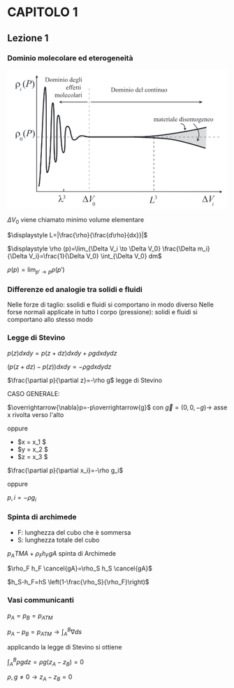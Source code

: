 # CAPITOLO 1

## Lezione 1

### Dominio molecolare ed eterogeneità

![densita](densita.png)

$\Delta V_0$ viene chiamato minimo volume elementare

$\displaystyle L=|\frac{\rho}{\frac{d\rho}{dx}}|$

$\displaystyle \rho (p)=\lim_{\Delta V_i \to \Delta V_0} \frac{\Delta m_i}{\Delta V_i}=\frac{1}{\Delta V_0} \int_{\Delta V_0} dm$

$\displaystyle \rho (p)=\lim_{p' \to p}\rho (p')$

### Differenze ed analogie tra solidi e fluidi

Nelle forze di taglio: ssolidi e fluidi si comportano in modo diverso
Nelle forse normali applicate in tutto l corpo (pressione): solidi e fluidi si comportano allo stesso modo

### Legge di Stevino

$p(z)dxdy=p(z+dz)dx dy+\rho g dxdydz$

$(p(z+dz)-p(z))dxdy=-\rho g dxdydz$

$\frac{\partial p}{\partial z}=-\rho g$  legge di Stevino

CASO GENERALE:

$\overrightarrow{\nabla}p=-p\overrightarrow{g}$ con $\overrightarrow{g}=(0,0,-g) \to$ asse x rivolta verso l'alto

oppure


- $x = x_1 $
- $y = x_2 $
- $z = x_3 $


$\frac{\partial p}{\partial x_i}=-\rho g_i$   

oppure

$p,i=-\rho g_i$
### Spinta di archimede
- F: lunghezza del cubo che è sommersa
- S: lunghezza totale del cubo


$p_ATM A+\rho_F h_F gA$ spinta di Archimede

$\rho_F h_F \cancel{gA}=\rho_S h_S \cancel{gA}$

$h_S-h_F=hS \left(1-\frac{\rho_S}{\rho_F}\right)$

### Vasi communicanti

$p_A=p_B=p_{ATM}$

$\displaystyle p_A-p_B=p_{ATM} \to \int_{A}^{B} \nabla ds$

applicando la legge di Stevino si ottiene

$\displaystyle \int_{A}^{B} \rho gdz =\rho g (z_A-z_B)=0$

$\rho , g \neq 0 \to z_A-z_B=0$